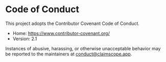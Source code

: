 # Code of Conduct

This project adopts the Contributor Covenant Code of Conduct.

- Home: https://www.contributor-covenant.org/
- Version: 2.1

Instances of abusive, harassing, or otherwise unacceptable behavior may be reported to the maintainers at conduct@claimscope.app.
